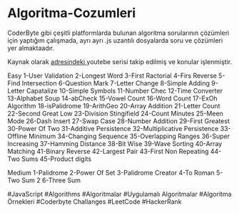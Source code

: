 # Algoritma-Cozumleri

CoderByte gibi çeşitli platformlarda bulunan algoritma sorularının çözümleri için yaptığım çalışmada, ayrı ayrı .js uzantılı dosyalarda soru ve çözümleri yer almaktaadır.

Kaynak olarak <a href="https://www.youtube.com/watch?v=AkeYDf5P54E&list=PL0Au88Qum4UmiN0WHD6NKrZNpQqiUwwqe"> adresindeki <a/>youtebe serisi takip edilmiş ve konular işlenmiştir.


Easy 
1-User Validation
2-Longest Word
3-First Ractorial
4-Firs Reverse
5-Find Intersection
6-Question Mark
7-Letter Change
8-Simple Adding
9-Letter Capatalize
10-Simple Symbols
11-Number Chec
12-Time Converter
13-Alphabet Soup
14-abCheck
15-Vowel Count
16-Word Count
17-ExOh Algorithm
18-isPalidrome
19-ArithGeo
20-Array Addition
21-Letter Count
22-Second Great Low
23-Division Stingifield
24-Count Minutes
25-Meen Mode
26-Dash Insert
27-Swap Case
28-Number Addition
29-First Greatest
30-Power Of Two
31-Additive Persistence
32-Multiplicative Persistence
33-Offline Minimum
34-Changing Sequence
35-Overlapping Ranges
36-Super Increasing
37-Hamming Distance
38-Bit Wise
39-Wave Sorting
40-Array Matching
41-Binary Reverse
42-Largest Pair
43-First Non Repeating
44-Two Sums
45-Product digits

Medium
1-Palidrome
2-Power Of Set
3-Palidrome Creator
4-To Roman
5-Two Sum 2
6-Three Sum







#JavaScript
#Algorithms
#Algoritmalar
#Uygulamalı Algoritmalar
#Algoritma Örnekleri
#Coderbyte Challanges
#LeetCode
#HackerRank
